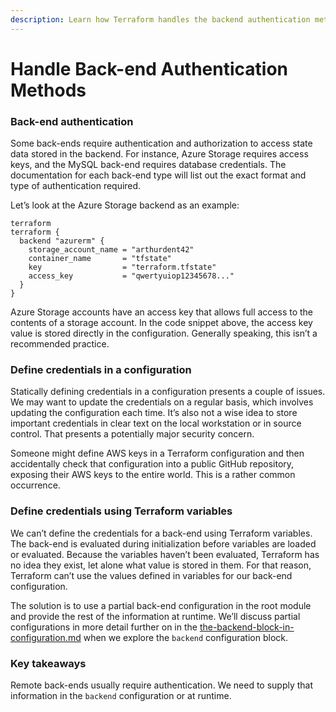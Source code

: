 ```yaml
---
description: Learn how Terraform handles the backend authentication methods.
---
```


# Handle Back-end Authentication Methods

### Back-end authentication <a href="#back-end-authentication" id="back-end-authentication"></a>

Some back-ends require authentication and authorization to access state data stored in the backend. For instance, Azure Storage requires access keys, and the MySQL back-end requires database credentials. The documentation for each back-end type will list out the exact format and type of authentication required.

Let’s look at the Azure Storage backend as an example:

```hcl
terraform
terraform {
  backend "azurerm" {
    storage_account_name = "arthurdent42"
    container_name       = "tfstate"
    key                  = "terraform.tfstate"
    access_key           = "qwertyuiop12345678..."
  }
}
```

Azure Storage accounts have an access key that allows full access to the contents of a storage account. In the code snippet above, the access key value is stored directly in the configuration. Generally speaking, this isn’t a recommended practice.

### Define credentials in a configuration <a href="#define-credentials-in-a-configuration" id="define-credentials-in-a-configuration"></a>

Statically defining credentials in a configuration presents a couple of issues. We may want to update the credentials on a regular basis, which involves updating the configuration each time. It’s also not a wise idea to store important credentials in clear text on the local workstation or in source control. That presents a potentially major security concern.

Someone might define AWS keys in a Terraform configuration and then accidentally check that configuration into a public GitHub repository, exposing their AWS keys to the entire world. This is a rather common occurrence.

### Define credentials using Terraform variables <a href="#define-credentials-using-terraform-variables" id="define-credentials-using-terraform-variables"></a>

We can’t define the credentials for a back-end using Terraform variables. The back-end is evaluated during initialization before variables are loaded or evaluated. Because the variables haven’t been evaluated, Terraform has no idea they exist, let alone what value is stored in them. For that reason, Terraform can’t use the values defined in variables for our back-end configuration.

The solution is to use a partial back-end configuration in the root module and provide the rest of the information at runtime. We’ll discuss partial configurations in more detail further on in the [the-backend-block-in-configuration.md](the-backend-block-in-configuration.md "mention") when we explore the `backend` configuration block.

### Key takeaways <a href="#key-takeaways" id="key-takeaways"></a>

Remote back-ends usually require authentication. We need to supply that information in the `backend` configuration or at runtime.
